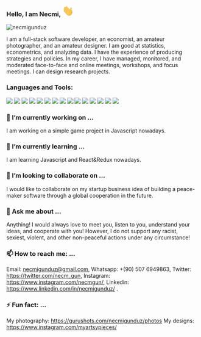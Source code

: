 ### Hello, I am Necmi, <img src="https://raw.githubusercontent.com/ABSphreak/ABSphreak/master/gifs/Hi.gif" width="30px">
<p align="left"> <img src="https://komarev.com/ghpvc/?username=necmigunduz&label=Views&color=blue&style=plastic" alt="necmigunduz" /> </p>

I am a full-stack software developer, an economist, an amateur photographer, and an amateur designer. I am good at statistics, econometrics, and analyzing data. I have the experience of producing strategies and policies. In my career, I have managed, monitored, and moderated face-to-face and online meetings, workshops, and focus meetings. I can design research projects.

### Languages and Tools:
<code><img height="20" src = "https://img.shields.io/badge/-HTML5-E34F26?style=flat&logo=html5&logoColor=white"></code>
<code><img height="20" src = "https://img.shields.io/badge/-CSS3-1572B6?style=flat&logo=css3&logoColor=white"></code>
<code><img height="20" src="https://img.shields.io/badge/-Bootstrap-563D7C?style=flat&logo=bootstrap&logoColor=white"></code>
<code><img height="20" src="https://img.shields.io/badge/-JavaScript-eed718?style=flat&logo=javascript&logoColor=ffffff"></code>
<code><img height="20" src="https://img.shields.io/badge/npm-CB3837?style=for-the-badge&logo=npm&logoColor=white"></code>
<code><img height="20" src="https://img.shields.io/badge/-React-000000?style=flat&logo=react&logoColor=00c8ff"></code>
<code><img height="20" src="https://img.shields.io/badge/Redux-593D88?style=for-the-badge&logo=redux&logoColor=white"></code>
<code><img height="20" src="https://img.shields.io/badge/Ruby-CC342D?style=for-the-"></code>
<code><img height="20" src="https://img.shields.io/badge/-MySQL-F29111?style=flat&logo=mysql&logoColor=FFFFFF"></code>
<code><img height="20" src="http://img.shields.io/badge/-Git-F1502F?style=flat&logo=git&logoColor=FFFFFF"></code>
<code><img height="20" src="http://img.shields.io/badge/-Github-000000?style=flat&logo=github&logoColor=FFFFFF"></code>
<code><img height="20" src="http://img.shields.io/badge/-VS%20Code-007ACC?style=flat&logo=visual%20studio%20code&logoColor=white"></code>
<code><img height="20" src="http://img.shields.io/badge/-Heroku-430098?style=flat&logo=heroku&logoColor=white"></code>
<code><img height="20" src="https://img.shields.io/badge/Netlify-00C7B7?style=for-the-badge&logo=netlify&logoColor=white"></code>
<code><img height="20" src="https://img.shields.io/badge/Ruby_on_Rails-CC0000?style=for-the-badge&logo=ruby-on-rails&logoColor=white"></code>

### 🔭 I’m currently working on ...
I am working on a simple game project in Javascript nowadays. 

### 🌱 I’m currently learning ...
I am learning Javascript and React&Redux nowadays. 

### 👯 I’m looking to collaborate on ...
I would like to collaborate on my startup business idea of building a peace-maker software through a global cooperation in the future.

### 💬 Ask me about ...
Anything! I would always love to meet you, listen to you, understand your ideas, and cooperate with you! However, I do not support any racist, sexiest, violent, and other non-peaceful actions under any circumstance!

### 📫 How to reach me: ...
Email: necmigunduz@gmail.com, 
Whatsapp: +(90) 507 6949863,
Twitter: https://twitter.com/necm_gun,
Instagram: https://www.instagram.com/necmgun/,
Linkedin: https://www.linkedin.com/in/necmigunduz/ .



### ⚡ Fun fact: ...
My photography: https://gurushots.com/necmigunduz/photos
My designs: https://www.instagram.com/myartsypieces/